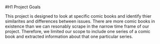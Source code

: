 #H1 Project Goals

This project is designed to look at specific comic books and identify thier similarites and differences between issues. There are more comic books in existence than we can resonably scrape in the narrow time frame of our project. Therefore, we limited our scope to include one series of a comic book and extracted information about that one particular series.
